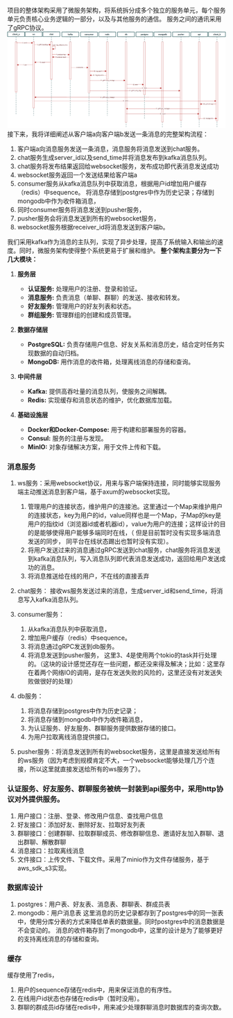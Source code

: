 项目的整体架构采用了微服务架构，将系统拆分成多个独立的服务单元，每个服务单元负责核心业务逻辑的一部分，以及与其他服务的通信。
服务之间的通讯采用了gRPC协议。
![Core Flow](./images/seq-chart.png)
接下来，我将详细阐述从客户端a向客户端b发送一条消息的完整架构流程：

1. 客户端a向消息服务发送一条消息，消息服务将消息发送到chat服务。
2. chat服务生成server_id以及send_time并将消息发布到kafka消息队列。
3. chat服务将发布结果返回给websocket服务，发布成功即代表消息发送成功
4. websocket服务返回一个发送结果给客户端a
5. consumer服务从kafka消息队列中获取消息，根据用户id增加用户缓存（redis）中sequence。
   将消息存储到postgres中作为历史记录；存储到mongodb中作为收件箱消息，
6. 同时consumer服务将消息发送到pusher服务，
7. pusher服务会将消息发送到所有的websocket服务，
8. websocket服务根据receiver_id将消息发送到客户端b。

我们采用kafka作为消息的主队列，实现了异步处理，提高了系统输入和输出的速度。同时，微服务架构使得整个系统更易于扩展和维护。
**整个架构主要分为一下几大模块：**

1. **服务层**
    - **认证服务:** 处理用户的注册、登录和验证。
    - **消息服务:** 负责消息（单聊、群聊）的发送、接收和转发。
    - **好友服务:** 管理用户的好友列表和状态。
    - **群组服务:** 管理群组的创建和成员管理。

2. **数据存储层**
    - **PostgreSQL:** 负责存储用户信息、好友关系和消息历史，结合定时任务实现数据的自动归档。
    - **MongoDB:** 用作消息的收件箱，处理离线消息的存储和查询。

3. **中间件层**
    - **Kafka:** 提供高吞吐量的消息队列，使服务之间解耦。
    - **Redis:** 实现缓存和消息状态的维护，优化数据库加载。

4. **基础设施层**
    - **Docker和Docker-Compose:** 用于构建和部署服务的容器。
    - **Consul:** 服务的注册与发现。
    - **MinIO:** 对象存储解决方案，用于文件上传和下载。



### 消息服务
1. ws服务：采用websocket协议，用来与客户端保持连接，同时能够实现服务端主动推送消息到客户端，基于axum的websocket实现。

   1. 管理用户的连接状态，维护用户的连接池。这里通过一个Map来维护用户的连接状态，key为用户的id，value同样也是一个Map，子Map的key是用户的指纹id（浏览器id或者机器id），value为用户的连接；这样设计的目的是能够使得用户能够多端同时在线，（ 但是目前暂时没有实现多端消息发送的同步， 同平台在线状态踢出也暂时没有实现）。
   2. 将用户发送过来的消息通过gRPC发送到chat服务，chat服务将消息发送到kafka消息队列，写入消息队列即代表消息发送成功，返回给用户发送成功的消息。
   3. 将消息推送给在线的用户，不在线的直接丢弃
2. chat服务： 接收ws服务发送过来的消息，生成server_id和send_time，将消息写入kafka消息队列。
3. consumer服务：
   1. 从kafka消息队列中获取消息，
   2. 增加用户缓存（redis）中sequence。
   3. 将消息通过gRPC发送到db服务。
   4. 将消息发送到pusher服务，
   这里3、4是使用两个tokio的task并行处理的。（这块的设计感觉还存在一些问题，都还没来得及解决；比如：这里存在着两个网络IO的调用，是存在发送失败的风险的，这里还没有对发送失败做很好的处理）
4. db服务：
   1. 将消息存储到postgres中作为历史记录；
   2. 将消息存储到mongodb中作为收件箱消息，
   3. 为认证服务、好友服务、群聊服务提供数据存储的接口。
   4. 为用户拉取离线消息提供接口。
5. pusher服务：将消息发送到所有的websocket服务，这里是直接发送给所有的ws服务（因为考虑到规模肯定不大，一个websocket能够处理几万个连接，所以这里就直接发送给所有的ws服务了）。

### 认证服务、好友服务、群聊服务被统一封装到api服务中，采用http协议对外提供服务。
1. 用户接口：注册、登录、修改用户信息、查找用户信息
2. 好友接口：添加好友、删除好友、拉取好友列表
3. 群聊接口：创建群聊、拉取群聊成员、修改群聊信息、邀请好友加入群聊、退出群聊、解散群聊
4. 消息接口：拉取离线消息
5. 文件接口：上传文件、下载文件。采用了minio作为文件存储服务，基于aws_sdk_s3实现。

### 数据库设计
1. postgres：用户表、好友表、消息表、群聊表、群成员表
2. mongodb：用户消息表
这里消息的历史记录都存到了postgres中的同一张表中，使用分库分表的方式来降低单表的数据量。同时postgres中的消息数据是不会变动的。
消息的收件箱存到了mongodb中，这里的设计是为了能够更好的支持离线消息的存储和查询。

### 缓存
缓存使用了redis，
1. 用户的sequence存储在redis中，用来保证消息的有序性。
2. 在线用户id状态也存储在redis中（暂时没用）。
3. 群聊的群成员id存储在redis中，用来减少处理群聊消息时数据库的查询次数。
